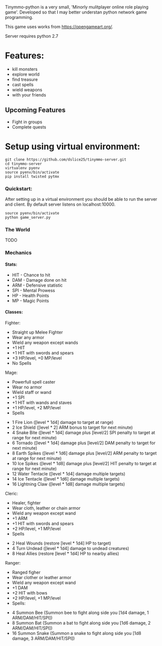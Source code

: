 
Tinymmo-python is a very small, 'Minorly mulitplayer online role playing game'. Developed so that I may better understan python network game programming.

This game uses works from https://opengameart.org/.

Server requires python 2.7

# Features:

- kill monsters
- explore world
- find treasure
- cast spells
- wield weapons
- with your friends

## Upcoming Features

- Fight in groups
- Complete quests

# Setup using virtual environment:

```
git clone https://github.com/dslice25/tinymmo-server.git
cd tinymmo-server
virtualenv pyenv
source pyenv/bin/activate
pip install twisted pytmx
```

### Quickstart:

After setting up in a virtual environment you should be able to run the server and client. By default server listens on localhost:10000.

```
source pyenv/bin/activate
python game_server.py
```

### The World

 TODO

### Mechanics

#### Stats:

* HIT - Chance to hit
* DAM - Damage done on hit
* ARM - Defensive statistic
* SPI - Mental Prowess
* HP - Health Points
* MP - Magic Points

#### Classes:

Fighter:
- Straight up Melee Fighter
- Wear any armor
- Wield any weapon except wands
- +1 HIT
- +1 HIT with swords and spears
- +3 HP/level, +0 MP/level
- No Spells

Mage:
- Powerfull spell caster
- Wear no armor
- Wield staff or wand
- +1 SPI
- +1 HIT with wands and staves
- +1 HP/level, +2 MP/level
- Spells
* 1 Fire Lion ([level * 1d4] damage to target at range)
* 2 Ice Shield ([level * 2] ARM bonus to target for next minute)
* 4 Snake Bite ([level * 1d4] damage plus [level/2] SPI penalty to target at range for next minute)
* 6 Tornado ([level * 1d4] damage plus [level/2] DAM penalty to target for next minute)
* 8 Earth Spikes ([level * 1d6] damage plus [level/2] ARM penalty to target at range for next minute)
* 10 Ice Spikes ([level * 1d8] damage plus [level/2] HIT penalty to target at range for next minute)
* 12 Water Tentacle ([level * 1d4] damage multiple targets)
* 14 Ice Tentacle ([level * 1d6] damage multiple targets)
* 16 Lightning Claw ([level * 1d8] damage multiple targets)

Cleric:
- Healer, fighter
- Wear cloth, leather or chain armor
- Wield any weapon except wand
- +1 ARM
- +1 HIT with swords and spears
- +2 HP/level, +1 MP/level
- Spells
* 2 Heal Wounds (restore [level * 1d4] HP to target)
* 4 Turn Undead ([level * 1d4] damage to undead creatures)
* 8 Heal Allies (restore [level * 1d4] HP to nearby allies)

Ranger:
- Ranged figher
- Wear clother or leather armor
- Wield any weapon except wand
- +1 DAM
- +2 HIT with bows
- +2 HP/level, +1 MP/level
- Spells:
* 4 Summon Bee (Summon bee to fight along side you [1d4 damage, 1 ARM/DAM/HIT/SPI])
* 8 Summon Bat (Summon a bat to fight along side you [1d6 damage, 2 ARM/DAM/HIT/SPI])
* 16 Summon Snake (Summon a snake to fight along side you [1d8 damage, 3 ARM/DAM/HIT/SPI])


